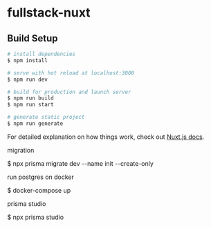 # fullstack-nuxt

## Build Setup

```bash
# install dependencies
$ npm install

# serve with hot reload at localhost:3000
$ npm run dev

# build for production and launch server
$ npm run build
$ npm run start

# generate static project
$ npm run generate
```

For detailed explanation on how things work, check out [Nuxt.js docs](https://nuxtjs.org).



migration

$ npx prisma migrate dev --name init --create-only


run postgres on docker

$ docker-compose up


prisma studio

$ npx prisma studio
